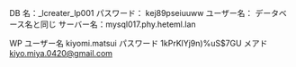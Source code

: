 DB 名：\_lcreater_lp001
パスワード： kej89pseiuuww
ユーザー名： データベース名と同じ
サーバー名：mysql017.phy.heteml.lan

WP
ユーザー名
kiyomi.matsui
パスワード
1kPrKlYj9n)%uS\$7GU
メアド
kiyo.miya.0420@gmail.com
